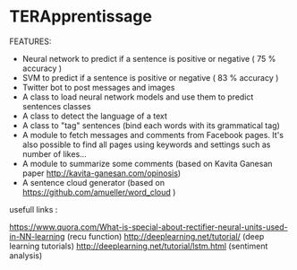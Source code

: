 # TERApprentissage

FEATURES:

- Neural network to predict if a sentence is positive or negative ( 75 % accuracy ) 
- SVM to predict if a sentence is positive or negative ( 83 % accuracy ) 
- Twitter bot to post messages and images
- A class to load neural network models and use them to predict sentences classes
- A class to detect the language of a text
- A class to "tag" sentences (bind each words with its grammatical tag)
- A module to fetch messages and comments from Facebook pages. It's also possible to find all pages using keywords and settings such as number of likes...
- A module to summarize some comments (based on Kavita Ganesan paper http://kavita-ganesan.com/opinosis)
- A sentence cloud generator (based on https://github.com/amueller/word_cloud )




usefull links :

https://www.quora.com/What-is-special-about-rectifier-neural-units-used-in-NN-learning  (recu function)
http://deeplearning.net/tutorial/  (deep learning tutorials)
http://deeplearning.net/tutorial/lstm.html  (sentiment analysis)
